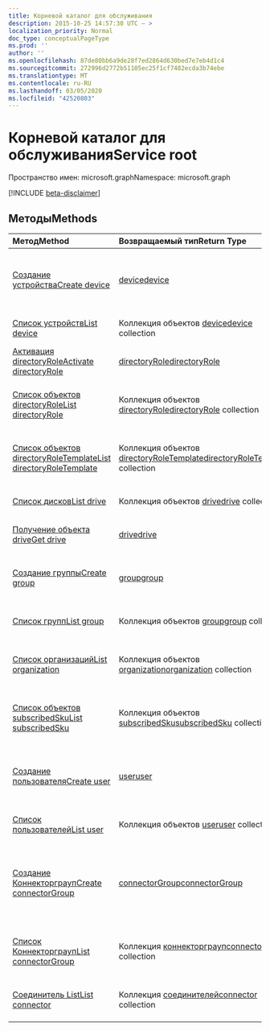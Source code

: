 ```yaml
---
title: Корневой каталог для обслуживания
description: 2015-10-25 14:57:30 UTC — >
localization_priority: Normal
doc_type: conceptualPageType
ms.prod: ''
author: ''
ms.openlocfilehash: 87de80bb6a9de28f7ed2864d630bed7e7eb4d1c4
ms.sourcegitcommit: 272996d2772b51105ec25f1cf7482ecda3b74ebe
ms.translationtype: MT
ms.contentlocale: ru-RU
ms.lasthandoff: 03/05/2020
ms.locfileid: "42520803"
---
```

# <a name="service-root"></a><span data-ttu-id="8c02e-103">Корневой каталог для обслуживания</span><span class="sxs-lookup"><span data-stu-id="8c02e-103">Service root</span></span>

<span data-ttu-id="8c02e-104">Пространство имен: microsoft.graph</span><span class="sxs-lookup"><span data-stu-id="8c02e-104">Namespace: microsoft.graph</span></span>

[!INCLUDE [beta-disclaimer](../../includes/beta-disclaimer.md)]

## <a name="methods"></a><span data-ttu-id="8c02e-105">Методы</span><span class="sxs-lookup"><span data-stu-id="8c02e-105">Methods</span></span>



| <span data-ttu-id="8c02e-106">Метод</span><span class="sxs-lookup"><span data-stu-id="8c02e-106">Method</span></span>           | <span data-ttu-id="8c02e-107">Возвращаемый тип</span><span class="sxs-lookup"><span data-stu-id="8c02e-107">Return Type</span></span>    |<span data-ttu-id="8c02e-108">Описание</span><span class="sxs-lookup"><span data-stu-id="8c02e-108">Description</span></span>|
|:---------------|:--------|:----------|
|[<span data-ttu-id="8c02e-109">Создание устройства</span><span class="sxs-lookup"><span data-stu-id="8c02e-109">Create device</span></span>](../api/device-post-devices.md) |[<span data-ttu-id="8c02e-110">device</span><span class="sxs-lookup"><span data-stu-id="8c02e-110">device</span></span>](device.md)| <span data-ttu-id="8c02e-111">Создание устройства путем добавления в коллекцию устройств.</span><span class="sxs-lookup"><span data-stu-id="8c02e-111">Create a new device by posting to the devices collection.</span></span>|
|[<span data-ttu-id="8c02e-112">Список устройств</span><span class="sxs-lookup"><span data-stu-id="8c02e-112">List device</span></span>](../api/device-list.md) | <span data-ttu-id="8c02e-113">Коллекция объектов [device](device.md)</span><span class="sxs-lookup"><span data-stu-id="8c02e-113">[device](device.md) collection</span></span> |<span data-ttu-id="8c02e-114">Получение коллекции объектов device.</span><span class="sxs-lookup"><span data-stu-id="8c02e-114">Get device object collection.</span></span> |
|[<span data-ttu-id="8c02e-115">Активация directoryRole</span><span class="sxs-lookup"><span data-stu-id="8c02e-115">Activate directoryRole</span></span>](../api/directoryrole-post-directoryroles.md) | [<span data-ttu-id="8c02e-116">directoryRole</span><span class="sxs-lookup"><span data-stu-id="8c02e-116">directoryRole</span></span>](directoryrole.md) |<span data-ttu-id="8c02e-117">Активация роли каталога.</span><span class="sxs-lookup"><span data-stu-id="8c02e-117">Activate a directory role.</span></span> |
|[<span data-ttu-id="8c02e-118">Список объектов directoryRole</span><span class="sxs-lookup"><span data-stu-id="8c02e-118">List directoryRole</span></span>](../api/directoryrole-list.md) | <span data-ttu-id="8c02e-119">Коллекция объектов [directoryRole](directoryrole.md)</span><span class="sxs-lookup"><span data-stu-id="8c02e-119">[directoryRole](directoryrole.md) collection</span></span> |<span data-ttu-id="8c02e-120">Получение коллекции объектов directoryRole.</span><span class="sxs-lookup"><span data-stu-id="8c02e-120">Get directoryRole object collection.</span></span> |
|[<span data-ttu-id="8c02e-121">Список объектов directoryRoleTemplate</span><span class="sxs-lookup"><span data-stu-id="8c02e-121">List directoryRoleTemplate</span></span>](../api/directoryroletemplate-list.md) | <span data-ttu-id="8c02e-122">Коллекция объектов [directoryRoleTemplate](directoryroletemplate.md)</span><span class="sxs-lookup"><span data-stu-id="8c02e-122">[directoryRoleTemplate](directoryroletemplate.md) collection</span></span> |<span data-ttu-id="8c02e-123">Получение коллекции объектов directoryRoleTemplate.</span><span class="sxs-lookup"><span data-stu-id="8c02e-123">Get directoryRoleTemplate object collection.</span></span> |
|[<span data-ttu-id="8c02e-124">Список дисков</span><span class="sxs-lookup"><span data-stu-id="8c02e-124">List drive</span></span>](../api/drive-list.md) | <span data-ttu-id="8c02e-125">Коллекция объектов [drive](drive.md)</span><span class="sxs-lookup"><span data-stu-id="8c02e-125">[drive](drive.md) collection</span></span> |<span data-ttu-id="8c02e-126">Получение коллекции объектов drive.</span><span class="sxs-lookup"><span data-stu-id="8c02e-126">Get drive object collection.</span></span> |
|[<span data-ttu-id="8c02e-127">Получение объекта drive</span><span class="sxs-lookup"><span data-stu-id="8c02e-127">Get drive</span></span>](../api/drive-get.md) | [<span data-ttu-id="8c02e-128">drive</span><span class="sxs-lookup"><span data-stu-id="8c02e-128">drive</span></span>](drive.md)  |<span data-ttu-id="8c02e-129">Получение свойств объекта drive.</span><span class="sxs-lookup"><span data-stu-id="8c02e-129">Get drive object properties.</span></span> |
|[<span data-ttu-id="8c02e-130">Создание группы</span><span class="sxs-lookup"><span data-stu-id="8c02e-130">Create group</span></span>](../api/group-post-groups.md) |[<span data-ttu-id="8c02e-131">group</span><span class="sxs-lookup"><span data-stu-id="8c02e-131">group</span></span>](group.md)| <span data-ttu-id="8c02e-132">Создание группы путем добавления в коллекцию групп.</span><span class="sxs-lookup"><span data-stu-id="8c02e-132">Create a new group by posting to the groups collection.</span></span>|
|[<span data-ttu-id="8c02e-133">Список групп</span><span class="sxs-lookup"><span data-stu-id="8c02e-133">List group</span></span>](../api/group-list.md) | <span data-ttu-id="8c02e-134">Коллекция объектов [group](group.md)</span><span class="sxs-lookup"><span data-stu-id="8c02e-134">[group](group.md) collection</span></span> |<span data-ttu-id="8c02e-135">Получение коллекции объектов group.</span><span class="sxs-lookup"><span data-stu-id="8c02e-135">Get group object collection.</span></span> |
|[<span data-ttu-id="8c02e-136">Список организаций</span><span class="sxs-lookup"><span data-stu-id="8c02e-136">List organization</span></span>](../api/organization-list.md) | <span data-ttu-id="8c02e-137">Коллекция объектов [organization](organization.md)</span><span class="sxs-lookup"><span data-stu-id="8c02e-137">[organization](organization.md) collection</span></span> |<span data-ttu-id="8c02e-138">Получение коллекции объектов organization.</span><span class="sxs-lookup"><span data-stu-id="8c02e-138">Get organization object collection.</span></span> |
|[<span data-ttu-id="8c02e-139">Список объектов subscribedSku</span><span class="sxs-lookup"><span data-stu-id="8c02e-139">List subscribedSku</span></span>](../api/subscribedsku-list.md) | <span data-ttu-id="8c02e-140">Коллекция объектов [subscribedSku](subscribedsku.md)</span><span class="sxs-lookup"><span data-stu-id="8c02e-140">[subscribedSku](subscribedsku.md) collection</span></span> |<span data-ttu-id="8c02e-141">Получение коллекции объектов subscribedSku.</span><span class="sxs-lookup"><span data-stu-id="8c02e-141">Get subscribedSku object collection.</span></span> |
|[<span data-ttu-id="8c02e-142">Создание пользователя</span><span class="sxs-lookup"><span data-stu-id="8c02e-142">Create user</span></span>](../api/user-post-users.md) |[<span data-ttu-id="8c02e-143">user</span><span class="sxs-lookup"><span data-stu-id="8c02e-143">user</span></span>](user.md)| <span data-ttu-id="8c02e-144">Создание пользователя путем добавления в коллекцию пользователей.</span><span class="sxs-lookup"><span data-stu-id="8c02e-144">Create a new user by posting to the users collection.</span></span>|
|[<span data-ttu-id="8c02e-145">Список пользователей</span><span class="sxs-lookup"><span data-stu-id="8c02e-145">List user</span></span>](../api/user-list.md) | <span data-ttu-id="8c02e-146">Коллекция объектов [user](user.md)</span><span class="sxs-lookup"><span data-stu-id="8c02e-146">[user](user.md) collection</span></span> |<span data-ttu-id="8c02e-147">Получение коллекции объектов user.</span><span class="sxs-lookup"><span data-stu-id="8c02e-147">Get user object collection.</span></span> |
|[<span data-ttu-id="8c02e-148">Создание Коннекторграуп</span><span class="sxs-lookup"><span data-stu-id="8c02e-148">Create connectorGroup</span></span>](../api/connectorgroup-post-connectorgroups.md) |[<span data-ttu-id="8c02e-149">connectorGroup</span><span class="sxs-lookup"><span data-stu-id="8c02e-149">connectorGroup</span></span>](connectorgroup.md)|<span data-ttu-id="8c02e-150">Создание нового Коннекторграуп путем отправки в коллекцию Коннекторграупс.</span><span class="sxs-lookup"><span data-stu-id="8c02e-150">Create a new connectorGroup by posting to the connectorGroups collection.</span></span>|
|[<span data-ttu-id="8c02e-151">Список Коннекторграуп</span><span class="sxs-lookup"><span data-stu-id="8c02e-151">List connectorGroup</span></span>](../api/connectorgroup-list.md) | <span data-ttu-id="8c02e-152">Коллекция [коннекторграуп](connectorgroup.md)</span><span class="sxs-lookup"><span data-stu-id="8c02e-152">[connectorGroup](connectorgroup.md) collection</span></span> |<span data-ttu-id="8c02e-153">Получение коллекции объектов Коннекторграуп.</span><span class="sxs-lookup"><span data-stu-id="8c02e-153">Get connectorGroup object collection.</span></span> |
|[<span data-ttu-id="8c02e-154">Соединитель List</span><span class="sxs-lookup"><span data-stu-id="8c02e-154">List connector</span></span>](../api/connector-list.md) | <span data-ttu-id="8c02e-155">Коллекция [соединителей](connector.md)</span><span class="sxs-lookup"><span data-stu-id="8c02e-155">[connector](connector.md) collection</span></span> |<span data-ttu-id="8c02e-156">Получение коллекции объектов Connector.</span><span class="sxs-lookup"><span data-stu-id="8c02e-156">Get connector object collection.</span></span> |

<!-- uuid: 8fcb5dbc-d5aa-4681-8e31-b001d5168d79
2015-10-25 14:57:30 UTC -->
<!--
{
  "type": "#page.annotation",
  "description": "Service root",
  "keywords": "",
  "section": "documentation",
  "tocPath": "",
  "suppressions": []
}
-->
